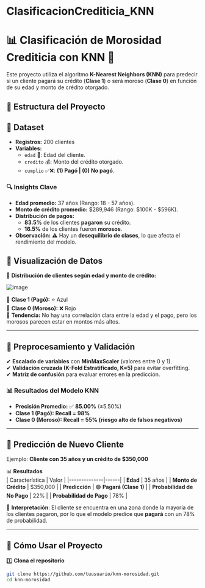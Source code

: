 # ClasificacionCrediticia_KNN
# 📊 Clasificación de Morosidad Crediticia con KNN 🏦

Este proyecto utiliza el algoritmo **K-Nearest Neighbors (KNN)** para predecir si un cliente pagará su crédito (**Clase 1**) o será moroso (**Clase 0**) en función de su edad y monto de crédito otorgado.

## 📂 **Estructura del Proyecto**

## 📄 **Dataset**
- **Registros:** 200 clientes
- **Variables:**
  - `edad` 📅: Edad del cliente.
  - `credito` 💰: Monto del crédito otorgado.
  - `cumplio` ✅❌: **(1) Pagó | (0) No pagó**.

### 🔍 **Insights Clave**
- **Edad promedio:** 37 años (Rango: 18 - 57 años).
- **Monto de crédito promedio:** $289,946 (Rango: $100K - $596K).
- **Distribución de pagos:**
  - **83.5%** de los clientes **pagaron** su crédito.
  - **16.5%** de los clientes fueron **morosos**.
- **Observación:** ⚠ Hay un **desequilibrio de clases**, lo que afecta el rendimiento del modelo.

## 🎨 **Visualización de Datos**
📌 **Distribución de clientes según edad y monto de crédito:**

![image](https://github.com/user-attachments/assets/d11917b8-aa68-4959-a5e8-b4df13878389)


🔹 **Clase 1 (Pagó):** ⭐ Azul  
🔹 **Clase 0 (Moroso):** ❌ Rojo  
🔹 **Tendencia:** No hay una correlación clara entre la edad y el pago, pero los morosos parecen estar en montos más altos.

---

## 🔧 **Preprocesamiento y Validación**
✔ **Escalado de variables** con **MinMaxScaler** (valores entre 0 y 1).  
✔ **Validación cruzada (K-Fold Estratificado, K=5)** para evitar overfitting.  
✔ **Matriz de confusión** para evaluar errores en la predicción.  

### 📊 **Resultados del Modelo KNN**
- **Precisión Promedio:** ✅ **85.00%** (±5.50%)
- **Clase 1 (Pagó):** **Recall = 98%**
- **Clase 0 (Moroso):** **Recall = 55% (riesgo alto de falsos negativos)**

---

## 🔮 **Predicción de Nuevo Cliente**
Ejemplo: **Cliente con 35 años y un crédito de $350,000**  

📊 **Resultados**  
| Característica | Valor |
|--------------|------|
| **Edad** | 35 años |
| **Monto de Crédito** | $350,000 |
| **Predicción** | 🟢 **Pagará (Clase 1)** |
| **Probabilidad de No Pago** | 22% |
| **Probabilidad de Pago** | 78% |

📝 **Interpretación**: El cliente se encuentra en una zona donde la mayoría de los clientes pagaron, por lo que el modelo predice que **pagará** con un 78% de probabilidad.

---

## 🚀 **Cómo Usar el Proyecto**
1️⃣ **Clona el repositorio**
```bash
git clone https://github.com/tuusuario/knn-morosidad.git
cd knn-morosidad


